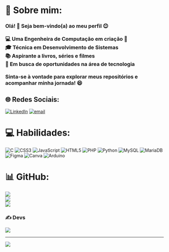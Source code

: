 # 💫 Sobre mim:
### Olá! 👋 Seja bem-vindo(a) ao meu perfil 😊<br><br>💻 Uma **Engenheira de Computação em criação** 🤗  <br>🎓 **Técnica em Desenvolvimento de Sistemas**  <br>📚 Aspirante a **livros, séries e filmes**  <br>🚀 Em busca de **oportunidades na área de tecnologia**<br><br>Sinta-se à vontade para explorar meus repositórios e acompanhar minha jornada! 😄<br>


## 🌐 Redes Sociais:
[![LinkedIn](https://img.shields.io/badge/LinkedIn-%230077B5.svg?logo=linkedin&logoColor=white)](https://linkedin.com/in/www.linkedin.com/in/heloísabragattoberaldo) [![email](https://img.shields.io/badge/Email-D14836?logo=gmail&logoColor=white)](mailto:helo.bragatto@outlook.com) 

# 💻 Habilidades:
![C](https://img.shields.io/badge/c-%2300599C.svg?style=for-the-badge&logo=c&logoColor=white) ![CSS3](https://img.shields.io/badge/css3-%231572B6.svg?style=for-the-badge&logo=css3&logoColor=white) ![JavaScript](https://img.shields.io/badge/javascript-%23323330.svg?style=for-the-badge&logo=javascript&logoColor=%23F7DF1E) ![HTML5](https://img.shields.io/badge/html5-%23E34F26.svg?style=for-the-badge&logo=html5&logoColor=white) ![PHP](https://img.shields.io/badge/php-%23777BB4.svg?style=for-the-badge&logo=php&logoColor=white) ![Python](https://img.shields.io/badge/python-3670A0?style=for-the-badge&logo=python&logoColor=ffdd54) ![MySQL](https://img.shields.io/badge/mysql-4479A1.svg?style=for-the-badge&logo=mysql&logoColor=white) ![MariaDB](https://img.shields.io/badge/MariaDB-003545?style=for-the-badge&logo=mariadb&logoColor=white) ![Figma](https://img.shields.io/badge/figma-%23F24E1E.svg?style=for-the-badge&logo=figma&logoColor=white) ![Canva](https://img.shields.io/badge/Canva-%2300C4CC.svg?style=for-the-badge&logo=Canva&logoColor=white) ![Arduino](https://img.shields.io/badge/-Arduino-00979D?style=for-the-badge&logo=Arduino&logoColor=white)
# 📊 GitHub:
![](https://github-readme-stats.vercel.app/api?username=HeloisaBragatto&theme=radical&hide_border=false&include_all_commits=false&count_private=false)<br/>
![](https://nirzak-streak-stats.vercel.app/?user=HeloisaBragatto&theme=radical&hide_border=false)<br/>
![](https://github-readme-stats.vercel.app/api/top-langs/?username=HeloisaBragatto&theme=radical&hide_border=false&include_all_commits=false&count_private=false&layout=compact)

### ✍️ Devs 
![](https://quotes-github-readme.vercel.app/api?type=horizontal&theme=radical)

---
[![](https://visitcount.itsvg.in/api?id=HeloisaBragatto&icon=0&color=0)](https://visitcount.itsvg.in)

<!-- Proudly created with GPRM ( https://gprm.itsvg.in ) -->
